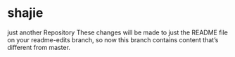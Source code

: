 # shajie
just another Repository
These changes will be made to just the README file on your readme-edits branch, so now this branch contains content that’s different from master.
